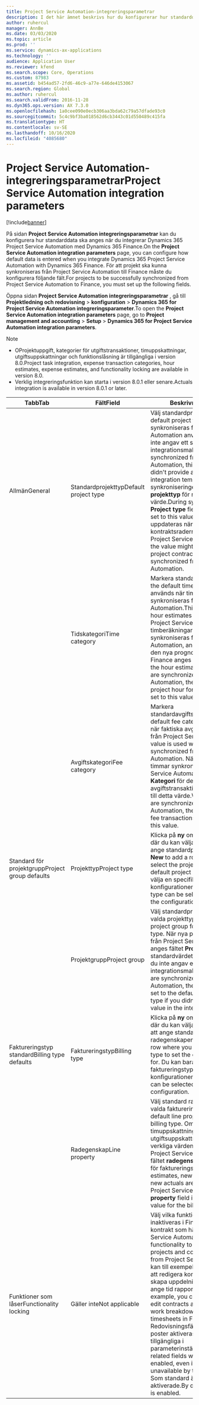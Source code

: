 ```yaml
---
title: Project Service Automation-integreringsparametrar
description: I det här ämnet beskrivs hur du konfigurerar hur standarddata ska anges när du integrerar Microsoft Dynamics 365 for Project Service Automation med Microsoft Dynamics 365 Finance.
author: ruhercul
manager: AnnBe
ms.date: 03/03/2020
ms.topic: article
ms.prod: ''
ms.service: dynamics-ax-applications
ms.technology: ''
audience: Application User
ms.reviewer: kfend
ms.search.scope: Core, Operations
ms.custom: 87983
ms.assetid: b454ad57-2fd6-46c9-a77e-646de4153067
ms.search.region: Global
ms.author: ruhercul
ms.search.validFrom: 2016-11-28
ms.dyn365.ops.version: AX 7.3.0
ms.openlocfilehash: 1a0cee090e0ecb306aa3bda62c79a57dfade93c0
ms.sourcegitcommit: 5c4c9bf3ba018562d6cb3443c01d550489c415fa
ms.translationtype: HT
ms.contentlocale: sv-SE
ms.lasthandoff: 10/16/2020
ms.locfileid: "4085680"
---
```

# <a name="project-service-automation-integration-parameters"></a><span data-ttu-id="1c619-103">Project Service Automation-integreringsparametrar</span><span class="sxs-lookup"><span data-stu-id="1c619-103">Project Service Automation integration parameters</span></span>

[!include[banner](../includes/banner.md)]

<span data-ttu-id="1c619-104">På sidan **Project Service Automation integreringsparametrar** kan du konfigurera hur standarddata ska anges när du integrerar Dynamics 365 Project Service Automation med Dynamics 365 Finance.</span><span class="sxs-lookup"><span data-stu-id="1c619-104">On the **Project Service Automation integration parameters** page, you can configure how default data is entered when you integrate Dynamics 365 Project Service Automation with Dynamics 365 Finance.</span></span> <span data-ttu-id="1c619-105">För att projekt ska kunna synkroniseras från Project Service Automation till Finance måste du konfigurera följande fält.</span><span class="sxs-lookup"><span data-stu-id="1c619-105">For projects to be successfully synchronized from Project Service Automation to Finance, you must set up the following fields.</span></span>

<span data-ttu-id="1c619-106">Öppna sidan **Project Service Automation integreringsparametrar** , gå till **Projektledning och redovisning** \> **konfiguration** \> **Dynamics 365 for Project Service Automation integreringsparameter**.</span><span class="sxs-lookup"><span data-stu-id="1c619-106">To open the **Project Service Automation integration parameters** page, go to **Project management and accounting** \> **Setup** \> **Dynamics 365 for Project Service Automation integration parameters**.</span></span> 

> [!NOTE]
> - <span data-ttu-id="1c619-107">OProjektuppgift, kategorier för utgiftstransaktioner, timuppskattningar, utgiftsuppskattningar och funktionslåsning är tillgängliga i version 8.0.</span><span class="sxs-lookup"><span data-stu-id="1c619-107">Project task integration, expense transaction categories, hour estimates, expense estimates, and functionality locking are available in version 8.0.</span></span>
> - <span data-ttu-id="1c619-108">Verklig integreringsfunktion kan starta i version 8.0.1 eller senare.</span><span class="sxs-lookup"><span data-stu-id="1c619-108">Actuals integration is available in version 8.0.1 or later.</span></span>


| <span data-ttu-id="1c619-109">Tabb</span><span class="sxs-lookup"><span data-stu-id="1c619-109">Tab</span></span>                    | <span data-ttu-id="1c619-110">Fält</span><span class="sxs-lookup"><span data-stu-id="1c619-110">Field</span></span>                | <span data-ttu-id="1c619-111">Beskrivning</span><span class="sxs-lookup"><span data-stu-id="1c619-111">Description</span></span> |
|------------------------|----------------------|-------------|
| <span data-ttu-id="1c619-112">Allmän</span><span class="sxs-lookup"><span data-stu-id="1c619-112">General</span></span>                | <span data-ttu-id="1c619-113">Standardprojekttyp</span><span class="sxs-lookup"><span data-stu-id="1c619-113">Default project type</span></span> | <span data-ttu-id="1c619-114">Välj standardprojekttyp.</span><span class="sxs-lookup"><span data-stu-id="1c619-114">Select the default project type.</span></span> <span data-ttu-id="1c619-115">När projekt synkroniseras från Project Service Automation används värdet om du inte angav ett standardvärde i integrationsmallen.</span><span class="sxs-lookup"><span data-stu-id="1c619-115">When projects are synchronized from Project Service Automation, this value is used if you didn't provide a default value in the integration template.</span></span> <span data-ttu-id="1c619-116">Under synkroniseringen anges fältet **projekttyp** för nya projekt till detta värde.</span><span class="sxs-lookup"><span data-stu-id="1c619-116">During synchronization, the **Project type** field of new projects is set to this value.</span></span> <span data-ttu-id="1c619-117">Värdet kan emellertid uppdateras när projekt kontraktsraderna synkroniseras från Project Service Automation.</span><span class="sxs-lookup"><span data-stu-id="1c619-117">However, the value might be updated when the project contract lines are synchronized from Project Service Automation.</span></span> |
|                        | <span data-ttu-id="1c619-118">Tidskategori</span><span class="sxs-lookup"><span data-stu-id="1c619-118">Time category</span></span>        | <span data-ttu-id="1c619-119">Markera standardtidskategorin.</span><span class="sxs-lookup"><span data-stu-id="1c619-119">Select the default time category.</span></span> <span data-ttu-id="1c619-120">Värdet används när timuppskattningar synkroniseras från Project Service Automation.</span><span class="sxs-lookup"><span data-stu-id="1c619-120">This value is used when hour estimates are synchronized from Project Service Automation.</span></span> <span data-ttu-id="1c619-121">När timberäkningarna och faktiska timmar synkroniseras från Project Service Automation, anges fältet **Kategori** för den nya prognosen för projekttid i Finance anges till detta värde.</span><span class="sxs-lookup"><span data-stu-id="1c619-121">When the hour estimates and hour actuals are synchronized from Project Service Automation, the **Category** field of new project hour forecasts in Finance is set to this value.</span></span> |
|                        | <span data-ttu-id="1c619-122">Avgiftskategori</span><span class="sxs-lookup"><span data-stu-id="1c619-122">Fee category</span></span>         | <span data-ttu-id="1c619-123">Markera standardavgiftskategorin.</span><span class="sxs-lookup"><span data-stu-id="1c619-123">Select the default fee category.</span></span> <span data-ttu-id="1c619-124">Värdet används när faktiska avgifter synkroniseras från Project Service Automation.</span><span class="sxs-lookup"><span data-stu-id="1c619-124">This value is used when fee actuals are synchronized from Project Service Automation.</span></span> <span data-ttu-id="1c619-125">När faktiska avgifter timmar synkroniseras från Project Service Automation, anges fältet **Kategori** för den nya avgiftstransaktionen i Finance anges till detta värde.</span><span class="sxs-lookup"><span data-stu-id="1c619-125">When the fee actuals are synchronized from Project Service Automation, the **Category** field of new fee transactions in Finance is set to this value.</span></span> |
| <span data-ttu-id="1c619-126">Standard för projektgrupp</span><span class="sxs-lookup"><span data-stu-id="1c619-126">Project group defaults</span></span> | <span data-ttu-id="1c619-127">Projekttyp</span><span class="sxs-lookup"><span data-stu-id="1c619-127">Project type</span></span>         | <span data-ttu-id="1c619-128">Klicka på **ny** om du vill lägga till en rad där du kan välja projekt typen för att ange standardprojektgruppen.</span><span class="sxs-lookup"><span data-stu-id="1c619-128">Click **New** to add a row where you can select the project type to set the default project group for.</span></span> <span data-ttu-id="1c619-129">Du kan bara välja en specifik projekttyp en gång i konfigurationen.</span><span class="sxs-lookup"><span data-stu-id="1c619-129">A specific project type can be selected only one time in the configuration.</span></span> |
|                        | <span data-ttu-id="1c619-130">Projektgrupp</span><span class="sxs-lookup"><span data-stu-id="1c619-130">Project group</span></span>        | <span data-ttu-id="1c619-131">Välj standardprojektgrupp för den valda projekttypen.</span><span class="sxs-lookup"><span data-stu-id="1c619-131">Select the default project group for the selected project type.</span></span> <span data-ttu-id="1c619-132">När nya projekt synkroniseras från Project Service Automation anges fältet **Projektgrupp** till standardvärdet för projekttypen om du inte angav ett standardvärde i integrationsmallen.</span><span class="sxs-lookup"><span data-stu-id="1c619-132">When new projects are synchronized from Project Service Automation, the **Project group** field is set to the default value for the project type if you didn't provide a default value in the integration template.</span></span> |
| <span data-ttu-id="1c619-133">Faktureringstyp standard</span><span class="sxs-lookup"><span data-stu-id="1c619-133">Billing type defaults</span></span>  | <span data-ttu-id="1c619-134">Faktureringstyp</span><span class="sxs-lookup"><span data-stu-id="1c619-134">Billing type</span></span>         | <span data-ttu-id="1c619-135">Klicka på **ny** om du vill lägga till en rad där du kan välja faktureringstypen för att ange standard radegenskapen.</span><span class="sxs-lookup"><span data-stu-id="1c619-135">Click **New** to add a row where you can select the billing type to set the default line property for.</span></span> <span data-ttu-id="1c619-136">Du kan bara välja en specifik faktureringstyp en gång i konfigurationen.</span><span class="sxs-lookup"><span data-stu-id="1c619-136">A specific billing type can be selected only one time in the configuration.</span></span> |
|                        | <span data-ttu-id="1c619-137">Radegenskap</span><span class="sxs-lookup"><span data-stu-id="1c619-137">Line property</span></span>        | <span data-ttu-id="1c619-138">Välj standard radegenskap för den valda faktureringstypen.</span><span class="sxs-lookup"><span data-stu-id="1c619-138">Select the default line property for the selected billing type.</span></span> <span data-ttu-id="1c619-139">Om nya timuppskattningar, nya utgiftsuppskattningar eller nya verkliga värden synkroniseras från Project Service Automation anges fältet **radegenskap** till standardvärdet för faktureringstypen.</span><span class="sxs-lookup"><span data-stu-id="1c619-139">When new hour estimates, new expense estimates, or new actuals are synchronized from Project Service Automation, the **Line property** field is set to the default value for the billing type.</span></span> |
| <span data-ttu-id="1c619-140">Funktioner som låser</span><span class="sxs-lookup"><span data-stu-id="1c619-140">Functionality locking</span></span>  | <span data-ttu-id="1c619-141">Gäller inte</span><span class="sxs-lookup"><span data-stu-id="1c619-141">Not applicable</span></span>       | <span data-ttu-id="1c619-142">Välj vilka funktioner som ska inaktiveras i Finance för projekt och kontrakt som härrör från Project Service Automation.</span><span class="sxs-lookup"><span data-stu-id="1c619-142">Select the functionality to disable in Finance for projects and contracts that originated from Project Service Automation.</span></span> <span data-ttu-id="1c619-143">Du kan till exempel inaktivera möjligheten att redigera kontrakt och projekt, skapa uppdelnings strukturer och ange tid rapporter i Finance.</span><span class="sxs-lookup"><span data-stu-id="1c619-143">For example, you can turn off the ability to edit contracts and projects, create work breakdown structures, and enter timesheets in Finance.</span></span> <span data-ttu-id="1c619-144">Redovisningsfält som är relaterade till poster aktiveras även om de inte är tillgängliga i parameterinställningarna.</span><span class="sxs-lookup"><span data-stu-id="1c619-144">Accounting-related fields will continue to be enabled, even if they are made unavailable by the parameter setting.</span></span> <span data-ttu-id="1c619-145">Som standard är alla funktioner aktiverade.</span><span class="sxs-lookup"><span data-stu-id="1c619-145">By default, all functionality is enabled.</span></span> |
